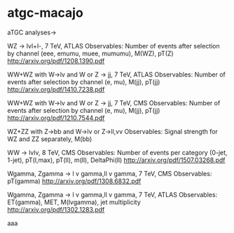 # atgc-macajo
aTGC analyses->

WZ -> lvl+l-, 7 TeV, ATLAS 
Observables: Number of events after selection by channel (eee, emumu, muee, mumumu), M(WZ), pT(Z)
http://arxiv.org/pdf/1208.1390.pdf

WW+WZ with W->lv and W or Z -> jj, 7 TeV, ATLAS
Observables: Number of events after selection by channel (e, mu), M(jj), pT(jj)
http://arxiv.org/pdf/1410.7238.pdf

WW+WZ with W->lv and W or Z -> jj, 7 TeV, CMS
Observables: Number of events after selection by channel (e, mu), M(jj), pT(jj)
http://arxiv.org/pdf/1210.7544.pdf

WZ+ZZ with Z->bb and W->lv or Z->ll,vv
Observables: Signal strength for WZ and ZZ separately, M(bb)

WW -> lvlv, 8 TeV, CMS
Observables: Number of events per category (0-jet, 1-jet), pT(l,max), pT(ll), m(ll), DeltaPhi(ll)
http://arxiv.org/pdf/1507.03268.pdf

Wgamma, Zgamma -> l v gamma,ll v gamma, 7 TeV, CMS
Observables: pT(gamma) 
http://arxiv.org/pdf/1308.6832.pdf

Wgamma, Zgamma -> l v gamma,ll v gamma, 7 TeV, ATLAS
Observables: ET(gamma), MET, M(lvgamma), jet multiplicity
http://arxiv.org/pdf/1302.1283.pdf

aaa
